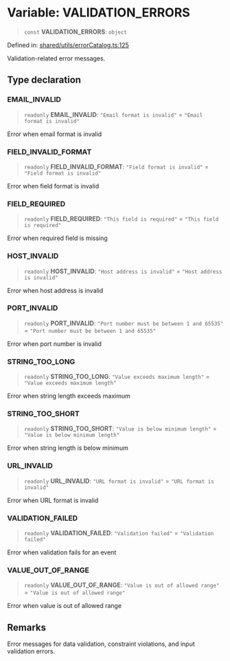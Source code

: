 # Variable: VALIDATION\_ERRORS

> `const` **VALIDATION\_ERRORS**: `object`

Defined in: [shared/utils/errorCatalog.ts:125](https://github.com/Nick2bad4u/Uptime-Watcher/blob/main/shared/utils/errorCatalog.ts#L125)

Validation-related error messages.

## Type declaration

### EMAIL\_INVALID

> `readonly` **EMAIL\_INVALID**: `"Email format is invalid"` = `"Email format is invalid"`

Error when email format is invalid

### FIELD\_INVALID\_FORMAT

> `readonly` **FIELD\_INVALID\_FORMAT**: `"Field format is invalid"` = `"Field format is invalid"`

Error when field format is invalid

### FIELD\_REQUIRED

> `readonly` **FIELD\_REQUIRED**: `"This field is required"` = `"This field is required"`

Error when required field is missing

### HOST\_INVALID

> `readonly` **HOST\_INVALID**: `"Host address is invalid"` = `"Host address is invalid"`

Error when host address is invalid

### PORT\_INVALID

> `readonly` **PORT\_INVALID**: `"Port number must be between 1 and 65535"` = `"Port number must be between 1 and 65535"`

Error when port number is invalid

### STRING\_TOO\_LONG

> `readonly` **STRING\_TOO\_LONG**: `"Value exceeds maximum length"` = `"Value exceeds maximum length"`

Error when string length exceeds maximum

### STRING\_TOO\_SHORT

> `readonly` **STRING\_TOO\_SHORT**: `"Value is below minimum length"` = `"Value is below minimum length"`

Error when string length is below minimum

### URL\_INVALID

> `readonly` **URL\_INVALID**: `"URL format is invalid"` = `"URL format is invalid"`

Error when URL format is invalid

### VALIDATION\_FAILED

> `readonly` **VALIDATION\_FAILED**: `"Validation failed"` = `"Validation failed"`

Error when validation fails for an event

### VALUE\_OUT\_OF\_RANGE

> `readonly` **VALUE\_OUT\_OF\_RANGE**: `"Value is out of allowed range"` = `"Value is out of allowed range"`

Error when value is out of allowed range

## Remarks

Error messages for data validation, constraint violations, and input
validation errors.
